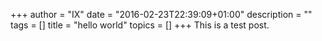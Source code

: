 +++
author = "IX"
date = "2016-02-23T22:39:09+01:00"
description = ""
tags = []
title = "hello world"
topics = []
+++
This is a test post.
